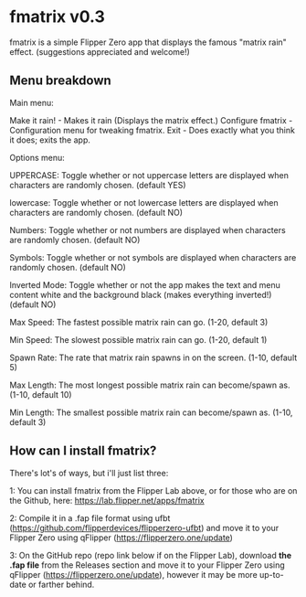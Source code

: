 # fmatrix v0.3
fmatrix is a simple Flipper Zero app that displays the famous "matrix rain" effect.
(suggestions appreciated and welcome!)

## Menu breakdown

Main menu:

Make it rain! - Makes it rain (Displays the matrix effect.)
Configure fmatrix - Configuration menu for tweaking fmatrix.
Exit - Does exactly what you think it does; exits the app.

Options menu:

UPPERCASE: Toggle whether or not uppercase letters are displayed when characters are randomly chosen. 
    (default YES)

lowercase: Toggle whether or not lowercase letters are displayed when characters are randomly chosen.
    (default NO)

Numbers: Toggle whether or not numbers are displayed when characters are randomly chosen. 
    (default NO)

Symbols: Toggle whether or not symbols are displayed when characters are randomly chosen. 
    (default NO)

Inverted Mode: Toggle whether or not the app makes the text and menu content white and the background black (makes everything inverted!)
    (default NO)

Max Speed: The fastest possible matrix rain can go. 
    (1-20, default 3)

Min Speed: The slowest possible matrix rain can go.
    (1-20, default 1)

Spawn Rate: The rate that matrix rain spawns in on the screen.
    (1-10, default 5)

Max Length: The most longest possible matrix rain can become/spawn as.
    (1-10, default 10)

Min Length: The smallest possible matrix rain can become/spawn as.
    (1-10, default 3)

## How can I install fmatrix? 

There's lot's of ways, but i'll just list three:

1: You can install fmatrix from the Flipper Lab above, or for those who are on the Github, here: https://lab.flipper.net/apps/fmatrix

2: Compile it in a .fap file format using ufbt (https://github.com/flipperdevices/flipperzero-ufbt) and move it to your Flipper Zero using qFlipper (https://flipperzero.one/update)

3: On the GitHub repo (repo link below if on the Flipper Lab), download **the .fap file** from the Releases section and move it to your Flipper Zero using qFlipper (https://flipperzero.one/update), however it may be more up-to-date or farther behind.
